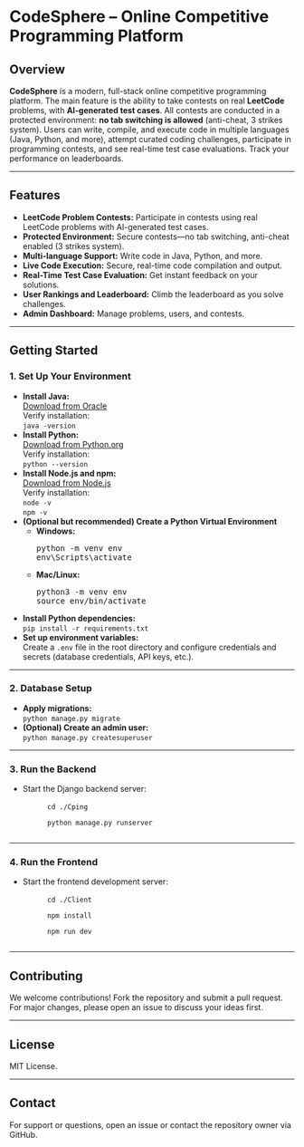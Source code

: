 <h1>CodeSphere – Online Competitive Programming Platform</h1>

<h2>Overview</h2>
<p>
<b>CodeSphere</b> is a modern, full-stack online competitive programming platform. The main feature is the ability to take contests on real <b>LeetCode</b> problems, with <b>AI-generated test cases</b>. All contests are conducted in a protected environment: <b>no tab switching is allowed</b> (anti-cheat, 3 strikes system). Users can write, compile, and execute code in multiple languages (Java, Python, and more), attempt curated coding challenges, participate in programming contests, and see real-time test case evaluations. Track your performance on leaderboards.
</p>

<hr>

<h2>Features</h2>
<ul>
  <li><b>LeetCode Problem Contests:</b> Participate in contests using real LeetCode problems with AI-generated test cases.</li>
  <li><b>Protected Environment:</b> Secure contests—no tab switching, anti-cheat enabled (3 strikes system).</li>
  <li><b>Multi-language Support:</b> Write code in Java, Python, and more.</li>
  <li><b>Live Code Execution:</b> Secure, real-time code compilation and output.</li>
  <li><b>Real-Time Test Case Evaluation:</b> Get instant feedback on your solutions.</li>
  <li><b>User Rankings and Leaderboard:</b> Climb the leaderboard as you solve challenges.</li>
  <li><b>Admin Dashboard:</b> Manage problems, users, and contests.</li>
</ul>

<hr>

<h2>Getting Started</h2>

<h3>1. Set Up Your Environment</h3>
<ul>
  <li>
    <b>Install Java:</b><br>
    <a href="https://www.oracle.com/java/technologies/downloads/?er=221886" target="_blank">Download from Oracle</a><br>
    Verify installation:<br>
    <code>java -version</code>
  </li>
  <li>
    <b>Install Python:</b><br>
    <a href="https://www.python.org/downloads/" target="_blank">Download from Python.org</a><br>
    Verify installation:<br>
    <code>python --version</code>
  </li>
  <li>
    <b>Install Node.js and npm:</b><br>
    <a href="https://nodejs.org/" target="_blank">Download from Node.js</a><br>
    Verify installation:<br>
    <code>node -v</code><br>
    <code>npm -v</code>
  </li>
  <li>
    <b>(Optional but recommended) Create a Python Virtual Environment</b>
    <ul>
      <li>
        <b>Windows:</b>
        <pre>python -m venv env
env\Scripts\activate</pre>
      </li>
      <li>
        <b>Mac/Linux:</b>
        <pre>python3 -m venv env
source env/bin/activate</pre>
      </li>
    </ul>
  </li>
  <li>
    <b>Install Python dependencies:</b><br>
    <code>pip install -r requirements.txt</code>
  </li>
  <li>
    <b>Set up environment variables:</b><br>
    Create a <code>.env</code> file in the root directory and configure credentials and secrets (database credentials, API keys, etc.).
  </li>
</ul>

<hr>

<h3>2. Database Setup</h3>
<ul>
  <li>
    <b>Apply migrations:</b><br>
    <code>python manage.py migrate</code>
  </li>
  <li>
    <b>(Optional) Create an admin user:</b><br>
    <code>python manage.py createsuperuser</code>
  </li>
</ul>

<hr>

<h3>3. Run the Backend</h3>
<ul>
  <li>
    Start the Django backend server:<br>
    <code>
      cd ./Cping<br>
      python manage.py runserver
    </code>
  </li>
</ul>

<hr>

<h3>4. Run the Frontend</h3>
<ul>
  <li>
    Start the frontend development server:<br>
    <code>
      cd ./Client<br>
      npm install<br>
      npm run dev
    </code>
  </li>
</ul>

<hr>

<h2>Contributing</h2>
<p>
We welcome contributions! Fork the repository and submit a pull request. For major changes, please open an issue to discuss your ideas first.
</p>

<hr>

<h2>License</h2>
<p>
MIT License.
</p>

<hr>

<h2>Contact</h2>
<p>
For support or questions, open an issue or contact the repository owner via GitHub.
</p>
